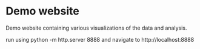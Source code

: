 # Demo website
Demo website containing various visualizations of the data and analysis.

run using python -m http.server 8888 and navigate to http://localhost:8888

